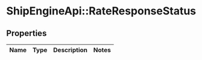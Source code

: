# ShipEngineApi::RateResponseStatus

## Properties
Name | Type | Description | Notes
------------ | ------------- | ------------- | -------------


